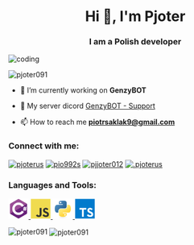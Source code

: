<h1 align="center">Hi 👋, I'm Pjoter</h1>
<h3 align="center">I am a Polish developer</h3>

<img aligin="right" alt="coding" width="400" src="https://cdn.dribbble.com/users/1292677/screenshots/6139167/avento.gif">

<p align="left"> <img src="https://komarev.com/ghpvc/?username=pjoter091&label=Profile%20views&color=0e75b6&style=flat" alt="pjoter091" /> </p>

- 🔭 I’m currently working on **GenzyBOT**

- 🤖 My server dicord [GenzyBOT - Support](https://discord.gg/QNPmM4R8)

- 📫 How to reach me **piotrsaklak9@gmail.com**

<h3 align="left">Connect with me:</h3>
<p align="left">
<a href="https://dev.to/pjoterus" target="blank"><img align="center" src="https://raw.githubusercontent.com/rahuldkjain/github-profile-readme-generator/master/src/images/icons/Social/devto.svg" alt="pjoterus" height="30" width="40" /></a>
<a href="https://twitter.com/pio992s" target="blank"><img align="center" src="https://raw.githubusercontent.com/rahuldkjain/github-profile-readme-generator/master/src/images/icons/Social/twitter.svg" alt="pio992s" height="30" width="40" /></a>
<a href="https://www.topcoder.com/members/pjjoter012" target="blank"><img align="center" src="https://raw.githubusercontent.com/rahuldkjain/github-profile-readme-generator/master/src/images/icons/Social/topcoder.svg" alt="pjjoter012" height="30" width="40" /></a>
<a href="https://discord.gg/.pjoterus" target="blank"><img align="center" src="https://raw.githubusercontent.com/rahuldkjain/github-profile-readme-generator/master/src/images/icons/Social/discord.svg" alt=".pjoterus" height="30" width="40" /></a>
</p>

<h3 align="left">Languages and Tools:</h3>
<p align="left"> <a href="https://www.w3schools.com/cs/" target="_blank" rel="noreferrer"> <img src="https://raw.githubusercontent.com/devicons/devicon/master/icons/csharp/csharp-original.svg" alt="csharp" width="40" height="40"/> </a> <a href="https://developer.mozilla.org/en-US/docs/Web/JavaScript" target="_blank" rel="noreferrer"> <img src="https://raw.githubusercontent.com/devicons/devicon/master/icons/javascript/javascript-original.svg" alt="javascript" width="40" height="40"/> </a> <a href="https://www.python.org" target="_blank" rel="noreferrer"> <img src="https://raw.githubusercontent.com/devicons/devicon/master/icons/python/python-original.svg" alt="python" width="40" height="40"/> </a> <a href="https://www.typescriptlang.org/" target="_blank" rel="noreferrer"> <img src="https://raw.githubusercontent.com/devicons/devicon/master/icons/typescript/typescript-original.svg" alt="typescript" width="40" height="40"/> </a> </p>

<p><img align="left" src="https://github-readme-stats.vercel.app/api/top-langs?username=pjoter091&show_icons=true&locale=en&layout=compact" alt="pjoter091" /></p>

<p>&nbsp;<img align="center" src="https://github-readme-stats.vercel.app/api?username=pjoter091&show_icons=true&locale=en" alt="pjoter091" /></p>

